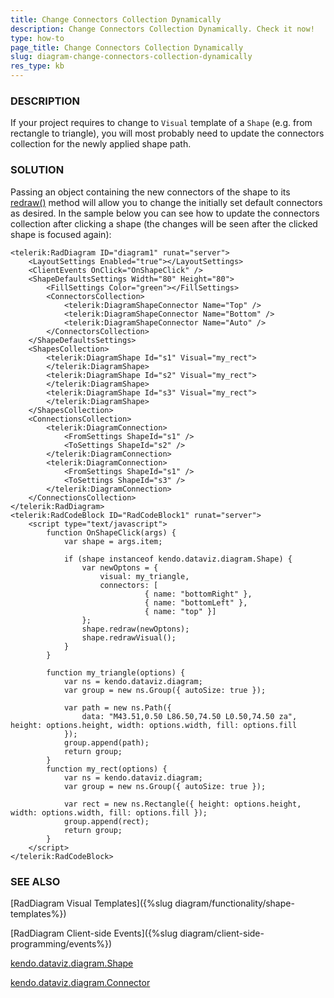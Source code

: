 ```yaml
---
title: Change Connectors Collection Dynamically
description: Change Connectors Collection Dynamically. Check it now!
type: how-to
page_title: Change Connectors Collection Dynamically
slug: diagram-change-connectors-collection-dynamically
res_type: kb
---
```



### DESCRIPTION

If your project requires to change to `Visual` template of a `Shape` (e.g. from rectangle to triangle), you will most probably need to update the connectors collection for the newly applied shape path.



### SOLUTION

Passing an object containing the new connectors of the shape to its [redraw()](https://docs.telerik.com/kendo-ui/api/javascript/dataviz/diagram/shape/methods/redraw) method will allow you to change the initially set default connectors as desired. In the sample below you can see how to update the connectors collection after clicking a shape (the changes will be seen after the clicked shape is focused again):

````ASP.NET
<telerik:RadDiagram ID="diagram1" runat="server">
    <LayoutSettings Enabled="true"></LayoutSettings>
    <ClientEvents OnClick="OnShapeClick" />
    <ShapeDefaultsSettings Width="80" Height="80">
        <FillSettings Color="green"></FillSettings>
        <ConnectorsCollection>
            <telerik:DiagramShapeConnector Name="Top" />
            <telerik:DiagramShapeConnector Name="Bottom" />
            <telerik:DiagramShapeConnector Name="Auto" />
        </ConnectorsCollection>
    </ShapeDefaultsSettings>
    <ShapesCollection>
        <telerik:DiagramShape Id="s1" Visual="my_rect">
        </telerik:DiagramShape>
        <telerik:DiagramShape Id="s2" Visual="my_rect">
        </telerik:DiagramShape>
        <telerik:DiagramShape Id="s3" Visual="my_rect">
        </telerik:DiagramShape>
    </ShapesCollection>
    <ConnectionsCollection>
        <telerik:DiagramConnection>
            <FromSettings ShapeId="s1" />
            <ToSettings ShapeId="s2" />
        </telerik:DiagramConnection>
        <telerik:DiagramConnection>
            <FromSettings ShapeId="s1" />
            <ToSettings ShapeId="s3" />
        </telerik:DiagramConnection>
    </ConnectionsCollection>
</telerik:RadDiagram>
<telerik:RadCodeBlock ID="RadCodeBlock1" runat="server">
    <script type="text/javascript">
        function OnShapeClick(args) {
            var shape = args.item;
  
            if (shape instanceof kendo.dataviz.diagram.Shape) {
                var newOptons = {
                    visual: my_triangle,
                    connectors: [
                              { name: "bottomRight" },
                              { name: "bottomLeft" },
                              { name: "top" }]
                };
                shape.redraw(newOptons);
                shape.redrawVisual();
            }
        }
  
        function my_triangle(options) {
            var ns = kendo.dataviz.diagram;
            var group = new ns.Group({ autoSize: true });
  
            var path = new ns.Path({
                data: "M43.51,0.50 L86.50,74.50 L0.50,74.50 za", height: options.height, width: options.width, fill: options.fill
            });
            group.append(path);
            return group;
        }
        function my_rect(options) {
            var ns = kendo.dataviz.diagram;
            var group = new ns.Group({ autoSize: true });
  
            var rect = new ns.Rectangle({ height: options.height, width: options.width, fill: options.fill });
            group.append(rect);
            return group;
        }
    </script>
</telerik:RadCodeBlock>
````


### SEE ALSO



[RadDiagram Visual Templates]({%slug diagram/functionality/shape-templates%})

[RadDiagram Client-side Events]({%slug diagram/client-side-programming/events%})

[kendo.dataviz.diagram.Shape](https://docs.telerik.com/kendo-ui/api/javascript/dataviz/diagram/shape)

[kendo.dataviz.diagram.Connector](https://docs.telerik.com/kendo-ui/api/javascript/dataviz/diagram/connector)


